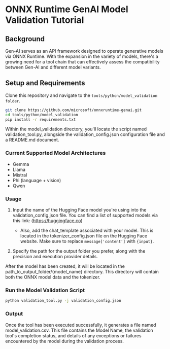 # ONNX Runtime GenAI Model Validation Tutorial

## Background
Gen-AI serves as an API framework designed to operate generative models via ONNX Runtime. With the expansion in the variety of models, there's a growing need for a tool chain that can effectively assess the compatibility between Gen-AI and different model variants.

## Setup and Requirements
Clone this repository and navigate to the `tools/python/model_validation folder`.

```bash
git clone https://github.com/microsoft/onnxruntime-genai.git
cd tools/python/model_validation
pip install -r requirements.txt
```
Within the model_validation directory, you'll locate the script named validation_tool.py, alongside the validation_config.json configuration file and a README.md document.

### Current Supported Model Architectures
* Gemma
* Llama 
* Mistral
* Phi (language + vision)
* Qwen

### Usage 
1. Input the name of the Hugging Face model you're using into the validation_config.json file. You can find a list of supported models via this link: (https://huggingface.co)

    * Also, add the chat_template associated with your model. This is located in the tokenizer_config.json file on the Hugging Face website. Make sure to replace ``` message['content'] ``` with ``` {input} ```.

2. Specify the path for the output folder you prefer, along with the precision and execution provider details.

After the model has been created, it will be located in the path_to_output_folder/{model_name} directory. This directory will contain both the ONNX model data and the tokenizer.

### Run the Model Validation Script 
```bash
python validation_tool.py -j validation_config.json
```

### Output
Once the tool has been executed successfully, it generates a file named model_validation.csv. This file contains the Model Name, the validation tool's completion status, and details of any exceptions or failures encountered by the model during the validation process.
